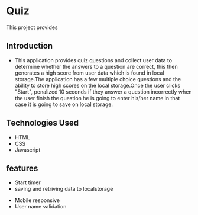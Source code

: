 # Quiz

This project provides

## Introduction

- This application provides quiz questions and collect user data to determine whether the answers to a question are correct, this then generates a high score from user data which is found in local storage.The application has a few multiple choice questions and the ability to store high scores on the local storage.Once the user clicks "Start", penalized 10 seconds if they answer a question incorrectly when the user finish the question he is going to enter his/her name in that case it is going to save on local storage.

## Technologies Used

- HTML
- CSS
- Javascript

## features

- Start timer
- saving and retriving data to localstorage

* Mobile responsive
* User name validation
